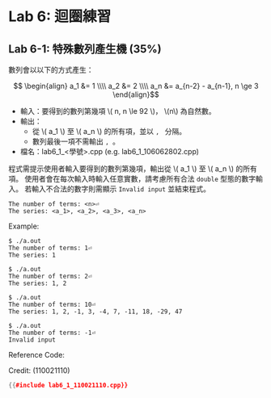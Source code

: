 # Lab 6: 迴圈練習

## Lab 6-1: 特殊數列產生機 (35%)

數列會以以下的方式產生：

$$ \begin{align} a_1 &= 1 \\\\
a_2 &= 2 \\\\
a_n &= a_{n-2} - a_{n-1}, n \ge 3 \end{align}$$

* 輸入：要得到的數列第幾項 \\( n, n \le 92 \\)， \\(n\\) 為自然數。
* 輸出：
  * 從 \\( a_1 \\) 至 \\( a_n \\) 的所有項，並以 `, ` 分隔。
  * 數列最後一項不需輸出 `, `。
* 檔名：lab6_1_<學號>.cpp (e.g. lab6_1_106062802.cpp)

程式需提示使用者輸入要得到的數列第幾項，輸出從 \\( a_1 \\) 至 \\( a_n \\) 的所有項。
使用者會在每次輸入時輸入任意實數，請考慮所有合法 `double` 型態的數字輸入。
若輸入不合法的數字則需顯示 `Invalid input` 並結束程式。

```text
The number of terms: <n>⏎
The series: <a_1>, <a_2>, <a_3>, <a_n>
```

Example:

```console
$ ./a.out
The number of terms: 1⏎
The series: 1

$ ./a.out
The number of terms: 2⏎
The series: 1, 2

$ ./a.out
The number of terms: 10⏎
The series: 1, 2, -1, 3, -4, 7, -11, 18, -29, 47

$ ./a.out
The number of terms: -1⏎
Invalid input
```

Reference Code:

Credit: (110021110)

``` c++
{{#include lab6_1_110021110.cpp}}
```
